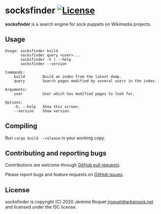# socksfinder [![License](https://img.shields.io/badge/license-ISC-blue.svg)](/LICENSE)

**socksfinder** is a search engine for sock puppets on Wikimedia projects.

## Usage

```
Usage: socksfinder build
       socksfinder query <user>...
       socksfinder -h | --help
       socksfinder --version

Commands:
    build        Build an index from the latest dump.
    query        Search pages modified by several users in the index.

Arguments:
    user         User which has modified pages to look for.

Options:
    -h, --help   Show this screen.
    --version    Show version.
```

## Compiling

Run `cargo build --release` in your working copy.

## Contributing and reporting bugs

Contributions are welcome through [GitHub pull requests](https://github.com/Arkanosis/socksfinder/pulls).

Please report bugs and feature requests on [GitHub issues](https://github.com/Arkanosis/socksfinder/issues).

## License

socksfinder is copyright (C) 2020 Jérémie Roquet <jroquet@arkanosis.net> and
licensed under the ISC license.
